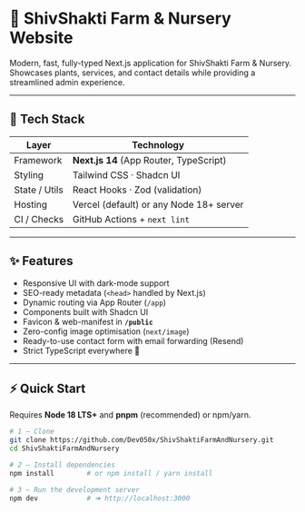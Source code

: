 # 🌱 ShivShakti Farm & Nursery Website

Modern, fast, fully-typed Next.js application for ShivShakti Farm & Nursery.  
Showcases plants, services, and contact details while providing a streamlined admin experience.

---

## 🔧 Tech Stack

| Layer          | Technology                                    |
| -------------- | --------------------------------------------- |
| Framework      | **Next.js 14** (App Router, TypeScript)       |
| Styling        | Tailwind CSS · Shadcn UI                      |
| State / Utils  | React Hooks · Zod (validation)                |
| Hosting        | Vercel (default) or any Node 18+ server       |
| CI / Checks    | GitHub Actions + `next lint`                  |

---

## ✨ Features

- Responsive UI with dark-mode support  
- SEO-ready metadata (`<head>` handled by Next.js)  
- Dynamic routing via App Router (`/app`)  
- Components built with Shadcn UI  
- Favicon & web-manifest in **`/public`**  
- Zero-config image optimisation (`next/image`)  
- Ready-to-use contact form with email forwarding (Resend)  
- Strict TypeScript everywhere 📐  

---

## ⚡ Quick Start

Requires **Node 18 LTS+** and **pnpm** (recommended) or npm/yarn.

```bash
# 1 – Clone
git clone https://github.com/Dev050x/ShivShaktiFarmAndNursery.git
cd ShivShaktiFarmAndNursery

# 2 – Install dependencies
npm install        # or npm install / yarn install

# 3 – Run the development server
npm dev            # ➜ http://localhost:3000
